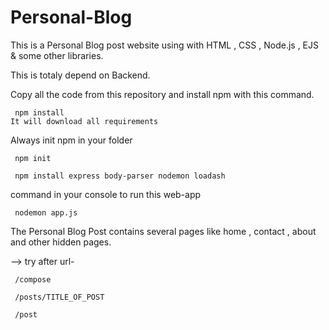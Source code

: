 # Personal-Blog
This is a Personal Blog post website using with HTML , CSS , Node.js , EJS & some other libraries.

This is totaly depend on Backend.

Copy all the code from this repository and install npm with this command.


     npm install
    It will download all requirements

Always init npm in your folder

     npm init

     npm install express body-parser nodemon loadash
     
 command in your console to run this web-app
 
     nodemon app.js


The Personal Blog Post contains several pages like home , contact , about and other hidden pages.



-->  try after url-

     /compose
     
     /posts/TITLE_OF_POST
     
     /post

